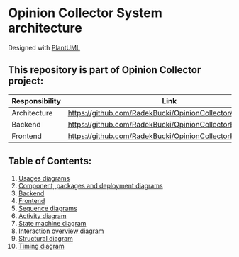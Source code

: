# Opinion Collector System architecture

Designed with [PlantUML](https://plantuml.com/)

## This repository is part of Opinion Collector project:

| Responsibility | Link                                                       |
|----------------|------------------------------------------------------------|
| Architecture   | https://github.com/RadekBucki/OpinionCollectorArchitecture |
| Backend        | https://github.com/RadekBucki/OpinionCollectorBackend      |
| Frontend       | https://github.com/RadekBucki/OpinionCollectorFrontend     |

## Table of Contents:
1. [Usages diagrams](UsagesDiagrams.md)
2. [Component, packages and deployment diagrams](ComponentPackagesAndDeploymentDiagrams.md)
3. [Backend](backend)
4. [Frontend](frontend)
5. [Sequence diagrams](WholeApplicationFlowDiagrams.md#sequence-diagram-for-display-visible-products-list)
6. [Activity diagram](WholeApplicationFlowDiagrams.md#activity-diagram-for-add-opinion)
7. [State machine diagram](WholeApplicationFlowDiagrams.md#state-machine-diagram)
8. [Interaction overview diagram](WholeApplicationFlowDiagrams.md#interaction-overview-diagram)
9. [Structural diagram](WholeApplicationFlowDiagrams.md#structural-diagram-for-product-parts)
10. [Timing diagram](WholeApplicationFlowDiagrams.md#timing-diagram-for-get-product-list)

